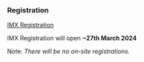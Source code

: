 ### Registration

[IMX Registration](https://imx.acm.org/2024/attending/travel-information/)

IMX Registration will open **~27th March 2024**

Note: *There will be no on-site registrations.*

